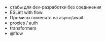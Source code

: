 - стабы для dev-разработки без соединения
- ESLint with flow
- Промисы поменять на async/await
- proxies / auth
- transformers
- @flow
